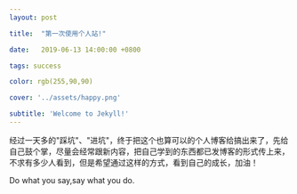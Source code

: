 ```yaml
---
layout: post

title:  "第一次使用个人站!"

date:   2019-06-13 14:00:00 +0800

tags: success

color: rgb(255,90,90)

cover: '../assets/happy.png'

subtitle: 'Welcome to Jekyll!'
---
```


经过一天多的"踩坑"、"进坑"，终于把这个也算可以的个人博客给搞出来了，先给自己鼓个掌，尽量会经常跟新内容，把自己学到的东西都已发博客的形式传上来，不求有多少人看到，但是希望通过这样的方式，看到自己的成长，加油！

Do what you say,say what you do.

[jekyll-docs]: https://jekyllrb.com/docs/home
[jekyll-gh]: https://github.com/jekyll/jekyl
[jekyll-talk]: https://talk.jekyllrb.com/